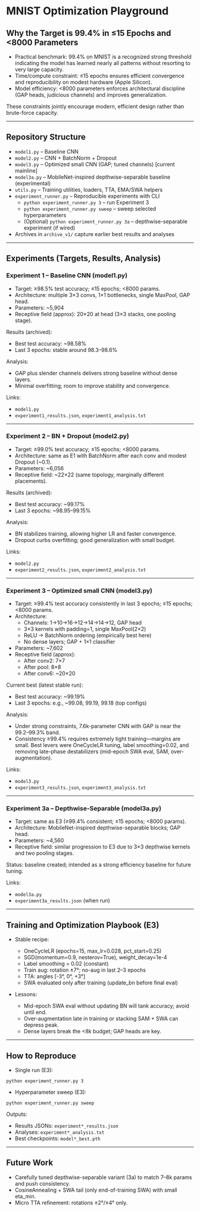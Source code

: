 # MNIST Optimization Playground

## Why the Target is 99.4% in ≤15 Epochs and <8000 Parameters

- Practical benchmark: 99.4% on MNIST is a recognized strong threshold indicating the model has learned nearly all patterns without resorting to very large capacity.
- Time/compute constraint: ≤15 epochs ensures efficient convergence and reproducibility on modest hardware (Apple Silicon).
- Model efficiency: <8000 parameters enforces architectural discipline (GAP heads, judicious channels) and improves generalization.

These constraints jointly encourage modern, efficient design rather than brute-force capacity.

---

## Repository Structure

- `model1.py` – Baseline CNN
- `model2.py` – CNN + BatchNorm + Dropout
- `model3.py` – Optimized small CNN (GAP; tuned channels) [current mainline]
- `model3a.py` – MobileNet-inspired depthwise-separable baseline (experimental)
- `utils.py` – Training utilities, loaders, TTA, EMA/SWA helpers
- `experiment_runner.py` – Reproducible experiments with CLI
  - `python experiment_runner.py 3` – run Experiment 3
  - `python experiment_runner.py sweep` – sweep selected hyperparameters
  - (Optional) `python experiment_runner.py 3a` – depthwise-separable experiment (if wired)
- Archives in `archive_v1/` capture earlier best results and analyses

---

## Experiments (Targets, Results, Analysis)

### Experiment 1 – Baseline CNN (model1.py)

- Target: ≥98.5% test accuracy; ≤15 epochs; <8000 params.
- Architecture: multiple 3×3 convs, 1×1 bottlenecks, single MaxPool, GAP head.
- Parameters: ~5,904
- Receptive field (approx): 20×20 at head (3×3 stacks, one pooling stage).

Results (archived):

- Best test accuracy: ~98.58%
- Last 3 epochs: stable around 98.3–98.6%

Analysis:

- GAP plus slender channels delivers strong baseline without dense layers.
- Minimal overfitting; room to improve stability and convergence.

Links:

- `model1.py`
- `experiment1_results.json`, `experiment1_analysis.txt`

---

### Experiment 2 – BN + Dropout (model2.py)

- Target: ≥99.0% test accuracy; ≤15 epochs; <8000 params.
- Architecture: same as E1 with BatchNorm after each conv and modest Dropout (~0.1).
- Parameters: ~6,056
- Receptive field: ~22×22 (same topology, marginally different placements).

Results (archived):

- Best test accuracy: ~99.17%
- Last 3 epochs: ~98.95–99.15%

Analysis:

- BN stabilizes training, allowing higher LR and faster convergence.
- Dropout curbs overfitting; good generalization with small budget.

Links:

- `model2.py`
- `experiment2_results.json`, `experiment2_analysis.txt`

---

### Experiment 3 – Optimized small CNN (model3.py)

- Target: ≥99.4% test accuracy consistently in last 3 epochs; ≤15 epochs; <8000 params.
- Architecture:
  - Channels: 1→10→16→12→14→14→12, GAP head
  - 3×3 kernels with padding=1, single MaxPool(2×2)
  - ReLU → BatchNorm ordering (empirically best here)
  - No dense layers; GAP + 1×1 classifier
- Parameters: ~7,602
- Receptive field (approx):
  - After conv2: 7×7
  - After pool: 8×8
  - After conv6: ~20×20

Current best (latest stable run):

- Best test accuracy: ~99.19%
- Last 3 epochs: e.g., ~99.08, 99.19, 99.18 (top configs)

Analysis:

- Under strong constraints, 7.6k-parameter CNN with GAP is near the 99.2–99.3% band.
- Consistency ≥99.4% requires extremely tight training—margins are small. Best levers were OneCycleLR tuning, label smoothing=0.02, and removing late-phase destabilizers (mid-epoch SWA eval, SAM, over-augmentation).

Links:

- `model3.py`
- `experiment3_results.json`, `experiment3_analysis.txt`

---

### Experiment 3a – Depthwise-Separable (model3a.py)

- Target: same as E3 (≥99.4% consistent; ≤15 epochs; <8000 params).
- Architecture: MobileNet-inspired depthwise-separable blocks; GAP head.
- Parameters: ~4,560
- Receptive field: similar progression to E3 due to 3×3 depthwise kernels and two pooling stages.

Status: baseline created; intended as a strong efficiency baseline for future tuning.

Links:

- `model3a.py`
- `experiment3a_results.json` (when run)

---

## Training and Optimization Playbook (E3)

- Stable recipe:

  - OneCycleLR (epochs=15, max_lr=0.028, pct_start=0.25)
  - SGD(momentum=0.9, nesterov=True), weight_decay=1e-4
  - Label smoothing = 0.02 (constant)
  - Train aug: rotation ±7°; no-aug in last 2–3 epochs
  - TTA: angles [-3°, 0°, +3°]
  - SWA evaluated only after training (update_bn before final eval)

- Lessons:
  - Mid-epoch SWA eval without updating BN will tank accuracy; avoid until end.
  - Over-augmentation late in training or stacking SAM + SWA can depress peak.
  - Dense layers break the <8k budget; GAP heads are key.

---

## How to Reproduce

- Single run (E3):

```
python experiment_runner.py 3
```

- Hyperparameter sweep (E3):

```
python experiment_runner.py sweep
```

Outputs:

- Results JSONs: `experiment*_results.json`
- Analyses: `experiment*_analysis.txt`
- Best checkpoints: `model*_best.pth`

---

## Future Work

- Carefully tuned depthwise-separable variant (3a) to match 7–8k params and push consistency.
- CosineAnnealing + SWA tail (only end-of-training SWA) with small eta_min.
- Micro TTA refinement: rotations ±2°/±4° only.
